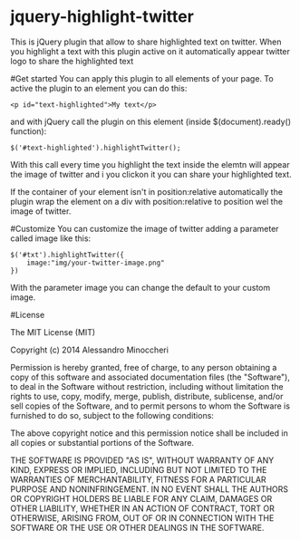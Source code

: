 jquery-highlight-twitter
========================

This is jQuery plugin that allow to share highlighted text on twitter.
When you highlight a text with this plugin active on it automatically appear twitter logo to share the highlighted text

#Get started
You can apply this plugin to all elements of your page. 
To active the plugin to an element you can do this:

```
<p id="text-highlighted">My text</p>
```
and with jQuery call the plugin on this element (inside $(document).ready() function):

```
$('#text-highlighted').highlightTwitter();
```  

With this call every time you highlight the text inside the elemtn will appear the image of twitter and i you clickon it you can share your highlighted text.

If the container of your element isn't in position:relative automatically the plugin wrap the element on a div with position:relative to position wel the image of twitter.

#Customize
You can customize the image of twitter adding a parameter called image like this:
```
$('#txt').highlightTwitter({
	image:"img/your-twitter-image.png"
})
```

With the parameter image you can change the default to your custom image.

#License

The MIT License (MIT)

Copyright (c) 2014 Alessandro Minoccheri

Permission is hereby granted, free of charge, to any person obtaining a copy of this software and associated documentation files (the "Software"), to deal in the Software without restriction, including without limitation the rights to use, copy, modify, merge, publish, distribute, sublicense, and/or sell copies of the Software, and to permit persons to whom the Software is furnished to do so, subject to the following conditions:

The above copyright notice and this permission notice shall be included in all copies or substantial portions of the Software.

THE SOFTWARE IS PROVIDED "AS IS", WITHOUT WARRANTY OF ANY KIND, EXPRESS OR IMPLIED, INCLUDING BUT NOT LIMITED TO THE WARRANTIES OF MERCHANTABILITY, FITNESS FOR A PARTICULAR PURPOSE AND NONINFRINGEMENT. IN NO EVENT SHALL THE AUTHORS OR COPYRIGHT HOLDERS BE LIABLE FOR ANY CLAIM, DAMAGES OR OTHER LIABILITY, WHETHER IN AN ACTION OF CONTRACT, TORT OR OTHERWISE, ARISING FROM, OUT OF OR IN CONNECTION WITH THE SOFTWARE OR THE USE OR OTHER DEALINGS IN THE SOFTWARE.